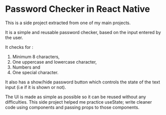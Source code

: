 # Password Checker in React Native

This is a side project extracted from one of my main projects.

It is a simple and reusable password checker, based on the input entered by the user. 

It checks for :

1. Minimum 8 characters,
1. One uppercase and lowercase character,
1. Numbers and
1. One special character.

It also has a show/hide password button which controls the state of the text input (i.e if it is shown or not).

The UI is made as simple as possible so it can be reused without any difficulties.
This side project helped me practice useState; write cleaner code using components and passing props to those components.

